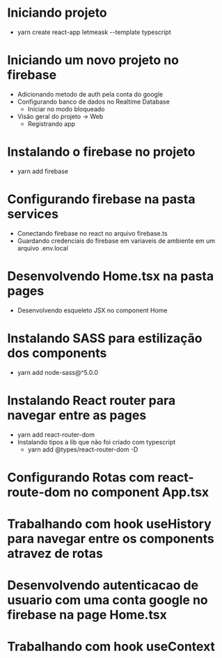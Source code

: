 # Iniciando projeto 
- yarn create react-app letmeask --template typescript

# Iniciando um novo projeto no firebase 
- Adicionando metodo de auth pela conta do google
- Configurando banco de dados no Realtime Database
    - Iniciar no modo bloqueado
- Visão geral do projeto -> Web
    - Registrando app

# Instalando o firebase no projeto
- yarn add firebase

# Configurando firebase na pasta services
- Conectando firebase no react no arquivo firebase.ts
- Guardando credenciais do firebase em variaveis de ambiente em um arquivo .env.local

# Desenvolvendo Home.tsx na pasta pages
- Desenvolvendo esqueleto JSX no component Home

# Instalando SASS para estilização dos components
- yarn add node-sass@^5.0.0

# Instalando React router para navegar entre as pages
- yarn add react-router-dom
- Instalando tipos a lib que não foi criado com typescript
    - yarn add @types/react-router-dom -D

# Configurando Rotas com react-route-dom no component App.tsx

# Trabalhando com hook useHistory para navegar entre os components atravez de rotas

# Desenvolvendo autenticacao de usuario com uma conta google no firebase na page Home.tsx

# Trabalhando com hook useContext